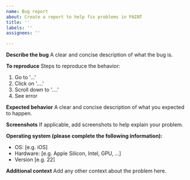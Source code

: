 ```yaml
---
name: Bug report
about: Create a report to help fix problems in PAINT
title: ''
labels: ''
assignees: ''

---
```


**Describe the bug**
A clear and concise description of what the bug is.

**To reproduce**
Steps to reproduce the behavior:
1. Go to '...'
2. Click on '....'
3. Scroll down to '....'
4. See error

**Expected behavior**
A clear and concise description of what you expected to happen.

**Screenshots**
If applicable, add screenshots to help explain your problem.

**Operating system (please complete the following information):**
 - OS: [e.g. iOS]
-  Hardware: [e.g. Apple Silicon, Intel, GPU, ...]
 - Version [e.g. 22]

**Additional context**
Add any other context about the problem here.

